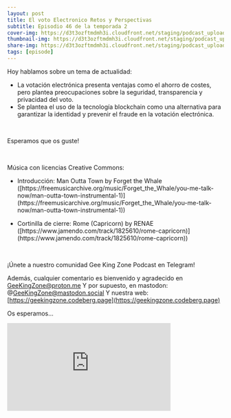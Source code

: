 ```yaml
---
layout: post
title: El voto Electronico Retos y Perspectivas
subtitle: Episodio 46 de la temporada 2
cover-img: https://d3t3ozftmdmh3i.cloudfront.net/staging/podcast_uploaded_episode/14743809/14743809-1686497958277-20d37919f922a.jpg
thumbnail-img: https://d3t3ozftmdmh3i.cloudfront.net/staging/podcast_uploaded_episode/14743809/14743809-1686497958277-20d37919f922a.jpg
share-img: https://d3t3ozftmdmh3i.cloudfront.net/staging/podcast_uploaded_episode/14743809/14743809-1686497958277-20d37919f922a.jpg
tags: [episode]
---
```


<p>Hoy hablamos sobre un tema de actualidad:</p>
<ul>
 <li>La votación electrónica presenta ventajas como el ahorro de costes, pero plantea preocupaciones sobre la seguridad, transparencia y privacidad del voto.</li>
 <li>Se plantea el uso de la tecnología blockchain como una alternativa para garantizar la identidad y prevenir el fraude en la votación electrónica.</li>
</ul>
<p><br /></p>
<p>Esperamos que os guste!</p>
<p><br /></p>
<p>Música con licencias Creative Commons:</p>
<ul>
  <li>Introducción: Man Outta Town by Forget the Whale ([https://freemusicarchive.org/music/Forget_the_Whale/you-me-talk-now/man-outta-town-instrumental-1)](https://freemusicarchive.org/music/Forget_the_Whale/you-me-talk-now/man-outta-town-instrumental-1))</li>
</ul>
<ul>
  <li>Cortinilla de cierre: Rome (Capricorn) by RENAE ([https://www.jamendo.com/track/1825610/rome-capricorn)](https://www.jamendo.com/track/1825610/rome-capricorn))</li>
</ul>
<p><br /></p>
<p>¡Únete a nuestro comunidad Gee King Zone Podcast en Telegram!

Además, cualquier comentario es bienvenido y agradecido en GeeKingZone@proton.me
Y por supuesto, en mastodon: @GeeKingZone@mastodon.social
Y nuestra web: [https://geekingzone.codeberg.page](https://geekingzone.codeberg.page)

Os esperamos...</p>
<iframe src='https://podcasters.spotify.com/pod/show/geekingzone/embed/episodes/El-voto-Electrnico-Retos-y-Perspectivas-e25j1p6' height='204px' width='380px' frameborder='0' scrolling='no'></iframe>